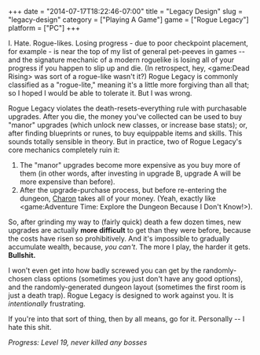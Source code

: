 +++
date = "2014-07-17T18:22:46-07:00"
title = "Legacy Design"
slug = "legacy-design"
category = ["Playing A Game"]
game = ["Rogue Legacy"]
platform = ["PC"]
+++

I\.  Hate.  Rogue-likes.  Losing progress - due to poor checkpoint placement, for example - is near the top of my list of general pet-peeves in games -- and the signature mechanic of a modern roguelike is losing all of your progress if you happen to slip up and die.  (In retrospect, hey, <game:Dead Rising> was sort of a rogue-like wasn't it?)  Rogue Legacy is commonly classified as a "rogue-lite," meaning it's a little more forgiving than all that; so I hoped I would be able to tolerate it.  But I was wrong.

Rogue Legacy violates the death-resets-everything rule with purchasable upgrades.  After you die, the money you've collected can be used to buy "manor" upgrades (which unlock new classes, or increase base stats); or, after finding blueprints or runes, to buy equippable items and skills.  This sounds totally sensible in theory.  But in practice, two of Rogue Legacy's core mechanics completely ruin it:

1. The "manor" upgrades become more expensive as you buy more of them (in other words, after investing in upgrade B, upgrade A will be more expensive than before).
2. After the upgrade-purchase process, but before re-entering the dungeon, <a href="http://en.wikipedia.org/wiki/Charon_(mythology)">Charon</a> takes all of your money.  (Yeah, exactly like <game:Adventure Time: Explore the Dungeon Because I Don't Know!>).

So, after grinding my way to (fairly quick) death a few dozen times, new upgrades are actually <b>more difficult</b> to get than they were before, because the costs have risen so prohibitively.  And it's impossible to gradually accumulate wealth, because, <i>you can't</i>.  The more I play, the harder it gets.  <b>Bullshit.</b>

I won't even get into how badly screwed you can get by the randomly-chosen class options (sometimes you just don't have any good options), and the randomly-generated dungeon layout (sometimes the first room is just a death trap).  Rogue Legacy is designed to work against you.  It is <i>intentionally</i> frustrating.

If you're into that sort of thing, then by all means, go for it.  Personally -- I hate this shit.

<i>Progress: Level 19, never killed any bosses</i>
